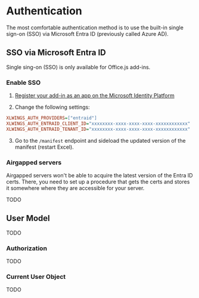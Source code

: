 # Authentication

The most comfortable authentication method is to use the built-in single sign-on (SSO) via Microsoft Entra ID (previously called Azure AD).

## SSO via Microsoft Entra ID

Single sing-on (SSO) is only available for Office.js add-ins.

### Enable SSO

1. [Register your add-in as an app on the Microsoft Identity Platform](https://learn.microsoft.com/en-us/office/dev/add-ins/develop/register-sso-add-in-aad-v2)

2. Change the following settings:

```ini
XLWINGS_AUTH_PROVIDERS=["entraid"]
XLWINGS_AUTH_ENTRAID_CLIENT_ID="xxxxxxxx-xxxx-xxxx-xxxx-xxxxxxxxxxxx"
XLWINGS_AUTH_ENTRAID_TENANT_ID="xxxxxxxx-xxxx-xxxx-xxxx-xxxxxxxxxxxx"
```

3. Go to the `/manifest` endpoint and sideload the updated version of the manifest (restart Excel).

### Airgapped servers

Airgapped servers won't be able to acquire the latest version of the Entra ID certs. There, you need to set up a procedure that gets the certs and stores it somewhere where they are accessible for your server.

TODO

## User Model

TODO

### Authorization

TODO

### Current User Object

TODO
